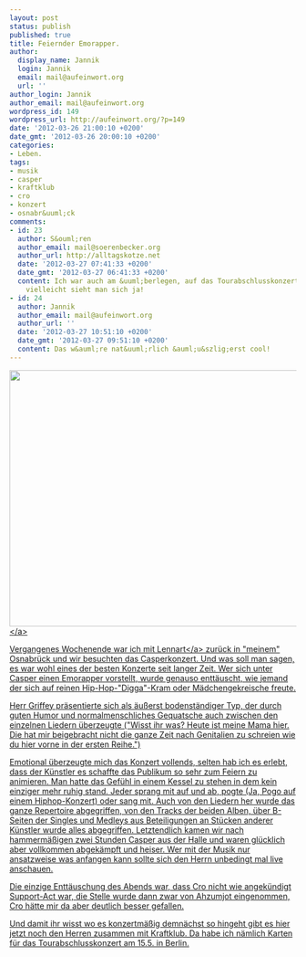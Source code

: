 ```yaml
---
layout: post
status: publish
published: true
title: Feiernder Emorapper.
author:
  display_name: Jannik
  login: Jannik
  email: mail@aufeinwort.org
  url: ''
author_login: Jannik
author_email: mail@aufeinwort.org
wordpress_id: 149
wordpress_url: http://aufeinwort.org/?p=149
date: '2012-03-26 21:00:10 +0200'
date_gmt: '2012-03-26 20:00:10 +0200'
categories:
- Leben.
tags:
- musik
- casper
- kraftklub
- cro
- konzert
- osnabr&uuml;ck
comments:
- id: 23
  author: S&ouml;ren
  author_email: mail@soerenbecker.org
  author_url: http://alltagskotze.net
  date: '2012-03-27 07:41:33 +0200'
  date_gmt: '2012-03-27 06:41:33 +0200'
  content: Ich war auch am &uuml;berlegen, auf das Tourabschlusskonzert zu gehen -
    vielleicht sieht man sich ja!
- id: 24
  author: Jannik
  author_email: mail@aufeinwort.org
  author_url: ''
  date: '2012-03-27 10:51:10 +0200'
  date_gmt: '2012-03-27 09:51:10 +0200'
  content: Das w&auml;re nat&uuml;rlich &auml;u&szlig;erst cool!
---
```

<p><a href="http:&#47;&#47;aufeinwort.org&#47;wp-content&#47;uploads&#47;2012&#47;03&#47;P1010793.jpg"><img class="aligncenter size-large wp-image-152" title="P1010793" src="http:&#47;&#47;res.cloudinary.com&#47;aufeinwort-org&#47;image&#47;upload&#47;h_391,w_696&#47;v1382562309&#47;P1010793-e1332790189567_ehictl.jpg" alt="" width="800" height="449" &#47;><&#47;a></p>
<p>Vergangenes Wochenende war ich mit <a href="https:&#47;&#47;twitter.com&#47;#!&#47;Lenn_rt">Lennart<&#47;a> zur&uuml;ck in "meinem" Osnabr&uuml;ck und wir besuchten das Casperkonzert. Und was soll man sagen, es war wohl eines der besten Konzerte seit langer Zeit. Wer sich unter Casper einen Emorapper vorstellt, wurde genauso entt&auml;uscht, wie jemand der sich auf reinen Hip-Hop-"Digga"-Kram oder M&auml;dchengekreische freute.</p>
<p>Herr Griffey pr&auml;sentierte sich als &auml;u&szlig;erst bodenst&auml;ndiger Typ, der durch guten Humor und normalmenschliches Gequatsche auch zwischen den einzelnen Liedern &uuml;berzeugte ("Wisst ihr was? Heute ist meine Mama hier. Die hat mir beigebracht nicht die ganze Zeit nach Genitalien zu schreien wie du hier vorne in der ersten Reihe.")</p>
<p>Emotional &uuml;berzeugte mich das Konzert vollends, selten hab ich es erlebt, dass der K&uuml;nstler es schaffte das Publikum so sehr zum Feiern zu animieren. Man hatte das Gef&uuml;hl in einem Kessel zu stehen in dem kein einziger mehr ruhig stand. Jeder sprang mit auf und ab, pogte (Ja, Pogo auf einem Hiphop-Konzert) oder sang mit. Auch von den Liedern her wurde das ganze Repertoire abgegriffen, von den Tracks der beiden Alben, &uuml;ber B-Seiten der Singles und Medleys aus Beteiligungen an St&uuml;cken anderer K&uuml;nstler wurde alles abgegriffen. Letztendlich kamen wir nach hammerm&auml;&szlig;igen zwei Stunden Casper aus der Halle und waren gl&uuml;cklich aber vollkommen abgek&auml;mpft und heiser. Wer mit der Musik nur ansatzweise was anfangen kann sollte sich den Herrn unbedingt mal live anschauen.</p>
<p>Die einzige Entt&auml;uschung des Abends war, dass Cro nicht wie angek&uuml;ndigt Support-Act war, die Stelle wurde dann zwar von Ahzumjot eingenommen, Cro h&auml;tte mir da aber deutlich besser gefallen.</p>
<p>Und damit ihr wisst wo es konzertm&auml;&szlig;ig demn&auml;chst so hingeht gibt es hier jetzt noch den Herren zusammen mit Kraftklub. Da habe ich n&auml;mlich Karten f&uuml;r das Tourabschlusskonzert am 15.5. in Berlin.</p>
